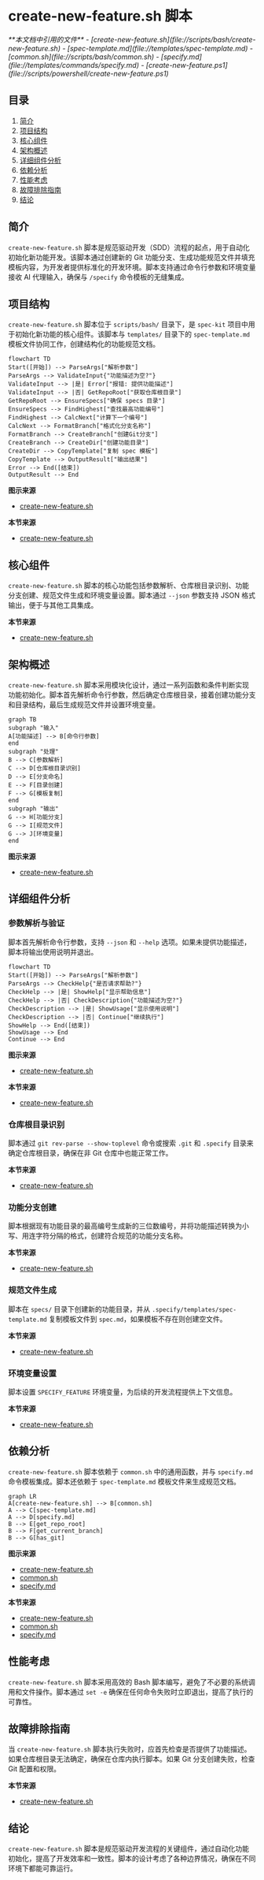 # create-new-feature.sh 脚本

<cite>
**本文档中引用的文件**  
- [create-new-feature.sh](file://scripts/bash/create-new-feature.sh)
- [spec-template.md](file://templates/spec-template.md)
- [common.sh](file://scripts/bash/common.sh)
- [specify.md](file://templates/commands/specify.md)
- [create-new-feature.ps1](file://scripts/powershell/create-new-feature.ps1)
</cite>

## 目录
1. [简介](#简介)
2. [项目结构](#项目结构)
3. [核心组件](#核心组件)
4. [架构概述](#架构概述)
5. [详细组件分析](#详细组件分析)
6. [依赖分析](#依赖分析)
7. [性能考虑](#性能考虑)
8. [故障排除指南](#故障排除指南)
9. [结论](#结论)

## 简介
`create-new-feature.sh` 脚本是规范驱动开发（SDD）流程的起点，用于自动化初始化新功能开发。该脚本通过创建新的 Git 功能分支、生成功能规范文件并填充模板内容，为开发者提供标准化的开发环境。脚本支持通过命令行参数和环境变量接收 AI 代理输入，确保与 `/specify` 命令模板的无缝集成。

## 项目结构
`create-new-feature.sh` 脚本位于 `scripts/bash/` 目录下，是 `spec-kit` 项目中用于初始化新功能的核心组件。该脚本与 `templates/` 目录下的 `spec-template.md` 模板文件协同工作，创建结构化的功能规范文档。

```mermaid
flowchart TD
Start([开始]) --> ParseArgs["解析参数"]
ParseArgs --> ValidateInput{"功能描述为空?"}
ValidateInput --> |是| Error["报错: 提供功能描述"]
ValidateInput --> |否| GetRepoRoot["获取仓库根目录"]
GetRepoRoot --> EnsureSpecs["确保 specs 目录"]
EnsureSpecs --> FindHighest["查找最高功能编号"]
FindHighest --> CalcNext["计算下一个编号"]
CalcNext --> FormatBranch["格式化分支名称"]
FormatBranch --> CreateBranch["创建Git分支"]
CreateBranch --> CreateDir["创建功能目录"]
CreateDir --> CopyTemplate["复制 spec 模板"]
CopyTemplate --> OutputResult["输出结果"]
Error --> End([结束])
OutputResult --> End
```

**图示来源**
- [create-new-feature.sh](file://scripts/bash/create-new-feature.sh#L1-L58)

**本节来源**
- [create-new-feature.sh](file://scripts/bash/create-new-feature.sh#L1-L58)

## 核心组件
`create-new-feature.sh` 脚本的核心功能包括参数解析、仓库根目录识别、功能分支创建、规范文件生成和环境变量设置。脚本通过 `--json` 参数支持 JSON 格式输出，便于与其他工具集成。

**本节来源**
- [create-new-feature.sh](file://scripts/bash/create-new-feature.sh#L1-L97)

## 架构概述
`create-new-feature.sh` 脚本采用模块化设计，通过一系列函数和条件判断实现功能初始化。脚本首先解析命令行参数，然后确定仓库根目录，接着创建功能分支和目录结构，最后生成规范文件并设置环境变量。

```mermaid
graph TB
subgraph "输入"
A[功能描述] --> B[命令行参数]
end
subgraph "处理"
B --> C[参数解析]
C --> D[仓库根目录识别]
D --> E[分支命名]
E --> F[目录创建]
F --> G[模板复制]
end
subgraph "输出"
G --> H[功能分支]
G --> I[规范文件]
G --> J[环境变量]
end
```

**图示来源**
- [create-new-feature.sh](file://scripts/bash/create-new-feature.sh#L1-L97)

## 详细组件分析

### 参数解析与验证
脚本首先解析命令行参数，支持 `--json` 和 `--help` 选项。如果未提供功能描述，脚本将输出使用说明并退出。

```mermaid
flowchart TD
Start([开始]) --> ParseArgs["解析参数"]
ParseArgs --> CheckHelp{"是否请求帮助?"}
CheckHelp --> |是| ShowHelp["显示帮助信息"]
CheckHelp --> |否| CheckDescription{"功能描述为空?"}
CheckDescription --> |是| ShowUsage["显示使用说明"]
CheckDescription --> |否| Continue["继续执行"]
ShowHelp --> End([结束])
ShowUsage --> End
Continue --> End
```

**图示来源**
- [create-new-feature.sh](file://scripts/bash/create-new-feature.sh#L1-L20)

**本节来源**
- [create-new-feature.sh](file://scripts/bash/create-new-feature.sh#L1-L20)

### 仓库根目录识别
脚本通过 `git rev-parse --show-toplevel` 命令或搜索 `.git` 和 `.specify` 目录来确定仓库根目录，确保在非 Git 仓库中也能正常工作。

**本节来源**
- [create-new-feature.sh](file://scripts/bash/create-new-feature.sh#L22-L40)

### 功能分支创建
脚本根据现有功能目录的最高编号生成新的三位数编号，并将功能描述转换为小写、用连字符分隔的格式，创建符合规范的功能分支名称。

**本节来源**
- [create-new-feature.sh](file://scripts/bash/create-new-feature.sh#L50-L70)

### 规范文件生成
脚本在 `specs/` 目录下创建新的功能目录，并从 `.specify/templates/spec-template.md` 复制模板文件到 `spec.md`，如果模板不存在则创建空文件。

**本节来源**
- [create-new-feature.sh](file://scripts/bash/create-new-feature.sh#L72-L85)

### 环境变量设置
脚本设置 `SPECIFY_FEATURE` 环境变量，为后续的开发流程提供上下文信息。

**本节来源**
- [create-new-feature.sh](file://scripts/bash/create-new-feature.sh#L86-L87)

## 依赖分析
`create-new-feature.sh` 脚本依赖于 `common.sh` 中的通用函数，并与 `specify.md` 命令模板集成。脚本还依赖于 `spec-template.md` 模板文件来生成规范文档。

```mermaid
graph LR
A[create-new-feature.sh] --> B[common.sh]
A --> C[spec-template.md]
A --> D[specify.md]
B --> E[get_repo_root]
B --> F[get_current_branch]
B --> G[has_git]
```

**图示来源**
- [create-new-feature.sh](file://scripts/bash/create-new-feature.sh#L1-L97)
- [common.sh](file://scripts/bash/common.sh#L1-L113)
- [specify.md](file://templates/commands/specify.md#L1-L24)

**本节来源**
- [create-new-feature.sh](file://scripts/bash/create-new-feature.sh#L1-L97)
- [common.sh](file://scripts/bash/common.sh#L1-L113)
- [specify.md](file://templates/commands/specify.md#L1-L24)

## 性能考虑
`create-new-feature.sh` 脚本采用高效的 Bash 脚本编写，避免了不必要的系统调用和文件操作。脚本通过 `set -e` 确保在任何命令失败时立即退出，提高了执行的可靠性。

## 故障排除指南
当 `create-new-feature.sh` 脚本执行失败时，应首先检查是否提供了功能描述。如果仓库根目录无法确定，确保在仓库内执行脚本。如果 Git 分支创建失败，检查 Git 配置和权限。

**本节来源**
- [create-new-feature.sh](file://scripts/bash/create-new-feature.sh#L1-L97)

## 结论
`create-new-feature.sh` 脚本是规范驱动开发流程的关键组件，通过自动化功能初始化，提高了开发效率和一致性。脚本的设计考虑了各种边界情况，确保在不同环境下都能可靠运行。